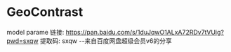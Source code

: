 # GeoContrast
 model parame
链接: https://pan.baidu.com/s/1duJqwO1ALxA72RDv7tVUig?pwd=sxqw 提取码: sxqw 
--来自百度网盘超级会员v6的分享
